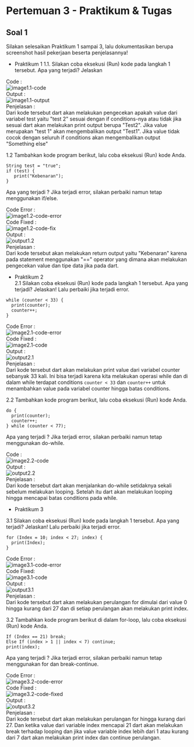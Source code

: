 # Pertemuan 3 - Praktikum & Tugas

## Soal 1
Silakan selesaikan Praktikum 1 sampai 3, lalu dokumentasikan berupa screenshot hasil pekerjaan beserta penjelasannya!

- Praktikum 1
1.1. Silakan coba eksekusi (Run) kode pada langkah 1 tersebut. Apa yang terjadi? Jelaskan

Code : <br>
    ![image1.1-code](./image/praktikum1-code.png)<br>
Output : <br>
    ![image1.1-output](./image/output-praktikum1.1.png)<br>
Penjelasan :<br> Dari kode tersebut dart akan melakukan pengecekan apakah value dari variabel test yaitu "test 2" sesuai dengan if conditions-nya atau tidak jika sesuai dart akan melakukan print output berupa "Test2". Jika value merupakan "test 1" akan mengembalikan output "Test1". Jika value tidak cocok dengan seluruh if conditions akan mengembalikan output "Something else"

1.2 Tambahkan kode program berikut, lalu coba eksekusi (Run) kode Anda.
```
String test = "true";
if (test) {
   print("Kebenaran");
}
```
Apa yang terjadi ? Jika terjadi error, silakan perbaiki namun tetap menggunakan if/else.

Code Error :<br>
    ![image1.2-code-error](./image/praktikum2.1-code-error.png) <br>
Code Fixed : <br>
    ![image1.2-code-fix](./image//praktikum1.2-code.png) <br>
Output : <br>
    ![output1.2](./image/output1.2-fix.png) <br>
Penjelasan : <br> Dari kode tersebut akan melakukan return output yaitu "Kebenaran" karena pada statement menggunakan "==" operator yang dimana akan melakukan pengecekan value dan tipe data jika pada dart.

- Praktikum 2 <br>
2.1 Silakan coba eksekusi (Run) kode pada langkah 1 tersebut. Apa yang terjadi? Jelaskan! Lalu perbaiki jika terjadi error.
```
while (counter < 33) {
  print(counter);
  counter++;
}
```

Code Error : <br> 
    ![image2.1-code-error](./image/praktikum2.1-code-error.png) <br>
Code Fixed : <br>
    ![image2.1-code](./image/praktikum2.1-code.png) <br>
Output : <br>
    ![output2.1](./image/praktikum2.1-output.png) <br>
Penjelasan : <br> Dari kode tersebut dart akan melakukan print value dari variabel counter sebanyak 33 kali. Ini bisa terjadi karena kita melakukan operasi while dan di dalam while terdapat conditions ```counter < 33``` dan ```counter++``` untuk menambahkan value pada variabel counter hingga batas conditions.

2.2 Tambahkan kode program berikut, lalu coba eksekusi (Run) kode Anda.
```
do {
  print(counter);
  counter++;
} while (counter < 77);
```
Apa yang terjadi ? Jika terjadi error, silakan perbaiki namun tetap menggunakan do-while.

Code : <br>
    ![image2.2-code](./image/praktikum2.2-code.png) <br>
Output : <br>
    ![output2.2](./image/praktikum2.2-output.png) <br>
Penjelasan : <br> Dari kode tersebut dart akan menjalankan do-while setidaknya sekali sebelum melakukan looping. Setelah itu dart akan melakukan looping hingga mencapai batas conditions pada while.

- Praktikum 3 <br>

3.1 Silakan coba eksekusi (Run) kode pada langkah 1 tersebut. Apa yang terjadi? Jelaskan! Lalu perbaiki jika terjadi error.
```
for (Index = 10; index < 27; index) {
  print(Index);
}
```

Code Error : <br>
    ![image3.1-code-error](./image/praktikum3.1-code-error.png) <br>
Code Fixed: <br>
    ![image3.1-code](./image/praktikum3.1-code.png) <br>
Output : <br>
    ![output3.1](./image/praktikum3.1-output.png) <br>
Penjelasan : <br>
Dari kode tersebut dart akan melakukan perulangan for dimulai dari value 0 hingga kurang dari 27 dan di setiap perulangan akan melakukan print index.

3.2 Tambahkan kode program berikut di dalam for-loop, lalu coba eksekusi (Run) kode Anda.
```
If (Index == 21) break;
Else If (index > 1 || index < 7) continue;
print(index);
```
Apa yang terjadi ? Jika terjadi error, silakan perbaiki namun tetap menggunakan for dan break-continue.

Code Error : <br>
    ![image3.2-code-error](./image/praktikum3.2-code-error.png) <br>
Code Fixed : <br>
    ![image3.2-code-fixed](./image/praktikum3.2-code.png) <br>
Output : <br>
    ![output3.2](./image/praktikum3.2-output.png) <br>
Penjelasan : <br>
Dari kode tersebut dart akan melakukan perulangan for hingga kurang dari 27. Dan ketika value dari variable index mencapai 21 dart akan melakukan break terhadap looping dan jika value variable index lebih dari 1 atau kurang dari 7 dart akan melakukan print index dan continue perulangan.